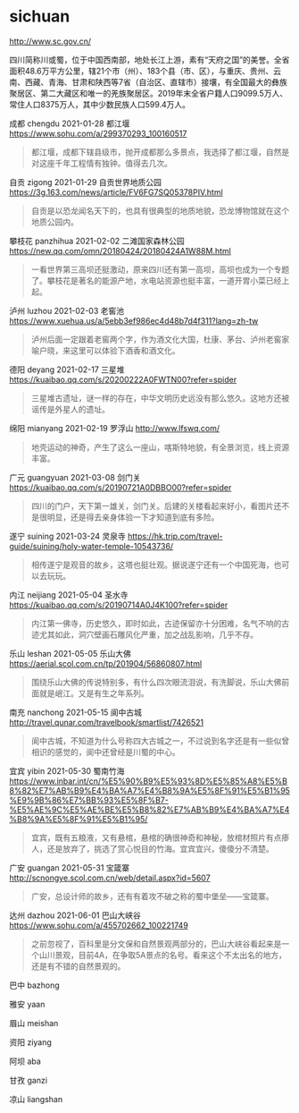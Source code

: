 # sichuan

http://www.sc.gov.cn/

四川简称川或蜀，位于中国西南部，地处长江上游，素有“天府之国”的美誉。全省面积48.6万平方公里，辖21个市（州）、183个县（市、区），与重庆、贵州、云南、西藏、青海、甘肃和陕西等7省（自治区、直辖市）接壤，有全国最大的彝族聚居区、第二大藏区和唯一的羌族聚居区。2019年末全省户籍人口9099.5万人、常住人口8375万人，其中少数民族人口599.4万人。

成都 chengdu 2021-01-28 都江堰 https://www.sohu.com/a/299370293_100160517

> 都江堰，成都下辖县级市，抛开成都那么多景点，我选择了都江堰，自然是对这座千年工程情有独钟。值得去几次。

自贡 zigong 2021-01-29 自贡世界地质公园 https://3g.163.com/news/article/FV6FG7SQ05378PIV.html

> 自贡是以恐龙闻名天下的，也具有很典型的地质地貌，恐龙博物馆就在这个地质公园内。

攀枝花 panzhihua 2021-02-02 二滩国家森林公园 https://new.qq.com/omn/20180424/20180424A1W88M.html

> 一看世界第三高坝还挺激动，原来四川还有第一高坝，高坝也成为一个专题了。攀枝花是著名的能源产地，水电站资源也挺丰富，一道开胃小菜已经上起。

泸州 luzhou 2021-02-03 老窖池 https://www.xuehua.us/a/5ebb3ef986ec4d48b7d4f311?lang=zh-tw

> 泸州后面一定跟着老窖两个字，作为酒文化大国，杜康、茅台、泸州老窖家喻户晓，来这里可以体验下酒香和酒文化。

德阳 deyang 2021-02-17 三星堆 https://kuaibao.qq.com/s/20200222A0FWTN00?refer=spider

> 三星堆古遗址，谜一样的存在，中华文明历史远没有那么悠久。这地方还被谣传是外星人的遗址。

绵阳 mianyang 2021-02-19 罗浮山 http://www.lfswq.com/

> 地壳运动的神奇，产生了这么一座山，喀斯特地貌，有全景浏览，线上资源丰富。

广元 guangyuan 2021-03-08 剑门关 https://kuaibao.qq.com/s/20190721A0DBBO00?refer=spider

> 四川的门户，天下第一雄关，剑门关。后建的关楼看起来好小，看图片还不是很明显，还是得去亲身体验一下才知道到底有多险。

遂宁 suining 2021-03-24 灵泉寺 https://hk.trip.com/travel-guide/suining/holy-water-temple-10543736/

> 相传遂宁是观音的故乡，这塔也挺壮观。据说遂宁还有一个中国死海，也可以去玩玩。

内江 neijiang 2021-05-04 圣水寺 https://kuaibao.qq.com/s/20190714A0J4K100?refer=spider

> 内江第一佛寺，历史悠久，即时如此，古迹保留亦十分困难，名气不响的古迹尤其如此，洞穴壁画石雕风化严重，加之战乱影响，几乎不存。

乐山 leshan 2021-05-05 乐山大佛 https://aerial.scol.com.cn/tp/201904/56860807.html

> 围绕乐山大佛的传说特别多，有什么四次眼流泪说，有洗脚说，乐山大佛前面就是岷江。又是有生之年系列。

南充 nanchong 2021-05-15 阆中古城 http://travel.qunar.com/travelbook/smartlist/7426521

> 阆中古城，不知道为什么号称四大古城之一，不过说到名字还是有一些似曾相识的感觉的，阆中还曾经是川蜀的中心。

宜宾 yibin 2021-05-30 蜀南竹海 https://www.inbar.int/cn/%E5%90%B9%E5%93%8D%E5%85%A8%E5%B8%82%E7%AB%B9%E4%BA%A7%E4%B8%9A%E5%8F%91%E5%B1%95%E9%9B%86%E7%BB%93%E5%8F%B7-%E5%AE%9C%E5%AE%BE%E5%B8%82%E7%AB%B9%E4%BA%A7%E4%B8%9A%E5%8F%91%E5%B1%95/

> 宜宾，既有五粮液，又有悬棺，悬棺的确很神奇和神秘，放棺材照片有点瘆人，还是放弃了，挑选了赏心悦目的竹海。宜宾宜兴，傻傻分不清楚。

广安 guangan 2021-05-31 宝箴寨 http://scnongye.scol.com.cn/web/detail.aspx?id=5607

> 广安，总设计师的故乡，还有有着攻不破之称的蜀中堡垒——宝箴寨。

达州 dazhou 2021-06-01 巴山大峡谷 https://www.sohu.com/a/455702662_100221749

> 之前忽视了，百科里是分文保和自然景观两部分的，巴山大峡谷看起来是一个山川景观，目前4A，在争取5A景点的名号。看来这个不太出名的地方，还是有不错的自然景观的。

巴中 bazhong

雅安 yaan

眉山 meishan

资阳 ziyang

阿坝 aba

甘孜 ganzi

凉山 liangshan
